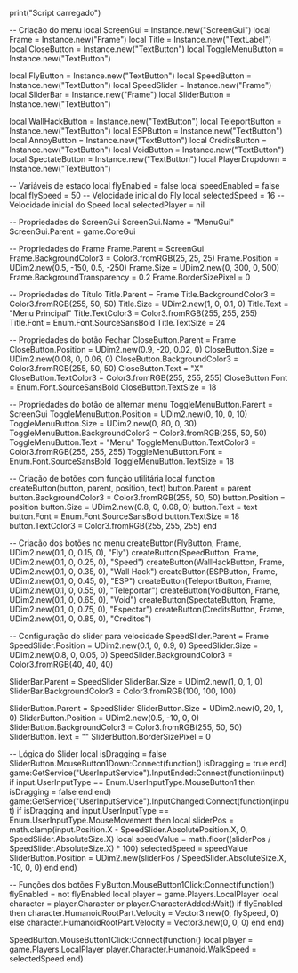 print("Script carregado")

-- Criação do menu
local ScreenGui = Instance.new("ScreenGui")
local Frame = Instance.new("Frame")
local Title = Instance.new("TextLabel")
local CloseButton = Instance.new("TextButton")
local ToggleMenuButton = Instance.new("TextButton")

local FlyButton = Instance.new("TextButton")
local SpeedButton = Instance.new("TextButton")
local SpeedSlider = Instance.new("Frame")
local SliderBar = Instance.new("Frame")
local SliderButton = Instance.new("TextButton")

local WallHackButton = Instance.new("TextButton")
local TeleportButton = Instance.new("TextButton")
local ESPButton = Instance.new("TextButton")
local AnnoyButton = Instance.new("TextButton")
local CreditsButton = Instance.new("TextButton")
local VoidButton = Instance.new("TextButton")
local SpectateButton = Instance.new("TextButton")
local PlayerDropdown = Instance.new("TextButton")

-- Variáveis de estado
local flyEnabled = false
local speedEnabled = false
local flySpeed = 50 -- Velocidade inicial do Fly
local selectedSpeed = 16 -- Velocidade inicial do Speed
local selectedPlayer = nil

-- Propriedades do ScreenGui
ScreenGui.Name = "MenuGui"
ScreenGui.Parent = game.CoreGui

-- Propriedades do Frame
Frame.Parent = ScreenGui
Frame.BackgroundColor3 = Color3.fromRGB(25, 25, 25)
Frame.Position = UDim2.new(0.5, -150, 0.5, -250)
Frame.Size = UDim2.new(0, 300, 0, 500)
Frame.BackgroundTransparency = 0.2
Frame.BorderSizePixel = 0

-- Propriedades do Título
Title.Parent = Frame
Title.BackgroundColor3 = Color3.fromRGB(255, 50, 50)
Title.Size = UDim2.new(1, 0, 0.1, 0)
Title.Text = "Menu Principal"
Title.TextColor3 = Color3.fromRGB(255, 255, 255)
Title.Font = Enum.Font.SourceSansBold
Title.TextSize = 24

-- Propriedades do botão Fechar
CloseButton.Parent = Frame
CloseButton.Position = UDim2.new(0.9, -20, 0.02, 0)
CloseButton.Size = UDim2.new(0.08, 0, 0.06, 0)
CloseButton.BackgroundColor3 = Color3.fromRGB(255, 50, 50)
CloseButton.Text = "X"
CloseButton.TextColor3 = Color3.fromRGB(255, 255, 255)
CloseButton.Font = Enum.Font.SourceSansBold
CloseButton.TextSize = 18

-- Propriedades do botão de alternar menu
ToggleMenuButton.Parent = ScreenGui
ToggleMenuButton.Position = UDim2.new(0, 10, 0, 10)
ToggleMenuButton.Size = UDim2.new(0, 80, 0, 30)
ToggleMenuButton.BackgroundColor3 = Color3.fromRGB(255, 50, 50)
ToggleMenuButton.Text = "Menu"
ToggleMenuButton.TextColor3 = Color3.fromRGB(255, 255, 255)
ToggleMenuButton.Font = Enum.Font.SourceSansBold
ToggleMenuButton.TextSize = 18

-- Criação de botões com função utilitária
local function createButton(button, parent, position, text)
    button.Parent = parent
    button.BackgroundColor3 = Color3.fromRGB(255, 50, 50)
    button.Position = position
    button.Size = UDim2.new(0.8, 0, 0.08, 0)
    button.Text = text
    button.Font = Enum.Font.SourceSansBold
    button.TextSize = 18
    button.TextColor3 = Color3.fromRGB(255, 255, 255)
end

-- Criação dos botões no menu
createButton(FlyButton, Frame, UDim2.new(0.1, 0, 0.15, 0), "Fly")
createButton(SpeedButton, Frame, UDim2.new(0.1, 0, 0.25, 0), "Speed")
createButton(WallHackButton, Frame, UDim2.new(0.1, 0, 0.35, 0), "Wall Hack")
createButton(ESPButton, Frame, UDim2.new(0.1, 0, 0.45, 0), "ESP")
createButton(TeleportButton, Frame, UDim2.new(0.1, 0, 0.55, 0), "Teleportar")
createButton(VoidButton, Frame, UDim2.new(0.1, 0, 0.65, 0), "Void")
createButton(SpectateButton, Frame, UDim2.new(0.1, 0, 0.75, 0), "Espectar")
createButton(CreditsButton, Frame, UDim2.new(0.1, 0, 0.85, 0), "Créditos")

-- Configuração do slider para velocidade
SpeedSlider.Parent = Frame
SpeedSlider.Position = UDim2.new(0.1, 0, 0.9, 0)
SpeedSlider.Size = UDim2.new(0.8, 0, 0.05, 0)
SpeedSlider.BackgroundColor3 = Color3.fromRGB(40, 40, 40)

SliderBar.Parent = SpeedSlider
SliderBar.Size = UDim2.new(1, 0, 1, 0)
SliderBar.BackgroundColor3 = Color3.fromRGB(100, 100, 100)

SliderButton.Parent = SpeedSlider
SliderButton.Size = UDim2.new(0, 20, 1, 0)
SliderButton.Position = UDim2.new(0.5, -10, 0, 0)
SliderButton.BackgroundColor3 = Color3.fromRGB(255, 50, 50)
SliderButton.Text = ""
SliderButton.BorderSizePixel = 0

-- Lógica do Slider
local isDragging = false
SliderButton.MouseButton1Down:Connect(function()
    isDragging = true
end)
game:GetService("UserInputService").InputEnded:Connect(function(input)
    if input.UserInputType == Enum.UserInputType.MouseButton1 then
        isDragging = false
    end
end)
game:GetService("UserInputService").InputChanged:Connect(function(input)
    if isDragging and input.UserInputType == Enum.UserInputType.MouseMovement then
        local sliderPos = math.clamp(input.Position.X - SpeedSlider.AbsolutePosition.X, 0, SpeedSlider.AbsoluteSize.X)
        local speedValue = math.floor((sliderPos / SpeedSlider.AbsoluteSize.X) * 100)
        selectedSpeed = speedValue
        SliderButton.Position = UDim2.new(sliderPos / SpeedSlider.AbsoluteSize.X, -10, 0, 0)
    end
end)

-- Funções dos botões
FlyButton.MouseButton1Click:Connect(function()
    flyEnabled = not flyEnabled
    local player = game.Players.LocalPlayer
    local character = player.Character or player.CharacterAdded:Wait()
    if flyEnabled then
        character.HumanoidRootPart.Velocity = Vector3.new(0, flySpeed, 0)
    else
        character.HumanoidRootPart.Velocity = Vector3.new(0, 0, 0)
    end
end)

SpeedButton.MouseButton1Click:Connect(function()
    local player = game.Players.LocalPlayer
    player.Character.Humanoid.WalkSpeed = selectedSpeed
end)
